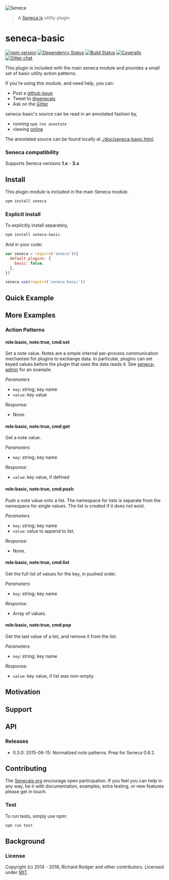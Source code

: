 ![Seneca](http://senecajs.org/files/assets/seneca-logo.png)

> A [Seneca.js][] utility plugin

# seneca-basic

[![npm version][npm-badge]][npm-url]
[![Dependency Status][david-badge]][david-url]
[![Build Status][travis-badge]][travis-url]
[![Coveralls][badgecoveralls]][coveralls]
[![Gitter chat][gitter-badge]][gitter-url]

This plugin is included with the main seneca module and provides a
small set of basic utility action patterns.

If you're using this module, and need help, you can:

- Post a [github issue](https://github.com/senecajs/seneca-basic/issues)
- Tweet to [@senecajs](http://twitter.com/senecajs)
- Ask on the [Gitter][gitter-url]

seneca-basic's source can be read in an annotated fashion by,

- running `npm run annotate`
- viewing [online](http://senecajs.github.io/seneca-basic/doc/basic.html)

The annotated source can be found locally at [./doc/seneca-basic.html](./doc/basic.html).

### Seneca compatibility

Supports Seneca versions **1.x** - **3.x**

## Install

This plugin module is included in the main Seneca module.

```sh
npm install seneca
```

### Explicit install

To explicitly install separately,

```sh
npm install seneca-basic
```

And in your code:

```js
var seneca = require('seneca')({
  default_plugins: {
    basic: false,
  },
})

seneca.use(require('seneca-basic'))
```

## Quick Example

## More Examples

### Action Patterns

#### role:basic, note:true, cmd:set

Set a note value. Notes are a simple internal per-process
communication mechanism for plugins to exchange data. In particular,
plugins can set keyed values before the plugin that uses the data
reads it. See [seneca-admin][seneca-admin] for an example.

_Parameters_

- `key`: string; key name
- `value`: key value

_Response:_

- None.

#### role:basic, note:true, cmd:get

Get a note value.

_Parameters_

- `key`: string; key name

_Response:_

- `value`: key value, if defined

#### role:basic, note:true, cmd:push

Push a note value onto a list. The namespace for lists is separate
from the namespace for single values. The list is created if it does not exist.

_Parameters_

- `key`: string; key name
- `value`: value to append to list.

_Response:_

- None.

#### role:basic, note:true, cmd:list

Get the full list of values for the key, in pushed order.

_Parameters_

- `key`: string; key name

_Response:_

- Array of values.

#### role:basic, note:true, cmd:pop

Get the last value of a list, and remove it from the list.

_Parameters_

- `key`: string; key name

_Response:_

- `value`: key value, if list was non-empty

## Motivation

## Support

## API

### Releases

- 0.3.0: 2015-06-15: Normalized _note_ patterns. Prep for Seneca 0.6.2.

## Contributing

The [Senecajs org][] encourage open participation. If you feel you can help in any way, be it with
documentation, examples, extra testing, or new features please get in touch.

### Test

To run tests, simply use npm:

```sh
npm run test
```

## Background

### License

Copyright (c) 2014 - 2016, Richard Rodger and other contributors.
Licensed under [MIT][].

[travis-badge]: https://travis-ci.org/senecajs/seneca-basic.svg?branch=master
[travis-url]: https://travis-ci.org/senecajs/seneca-basic
[gitter-badge]: https://badges.gitter.im/Join%20Chat.svg
[gitter-url]: https://gitter.im/senecajs/seneca
[npm-badge]: https://img.shields.io/npm/v/seneca-basic.svg
[npm-url]: https://npmjs.com/package/seneca-basic
[david-badge]: https://david-dm.org/senecajs/seneca-basic.svg
[david-url]: https://david-dm.org/senecajs/seneca-basic
[coveralls]: https://coveralls.io/github/senecajs/seneca-basic?branch=master
[badgecoveralls]: https://coveralls.io/repos/github/senecajs/seneca-basic/badge.svg?branch=master
[mit]: ./LICENSE
[senecajs org]: https://github.com/senecajs/
[seneca.js]: https://www.npmjs.com/package/seneca
[senecajs.org]: http://senecajs.org/
[github issue]: https://github.com/senecajs/seneca-basic/issues
[@senecajs]: http://twitter.com/senecajs
[seneca-admin]: https://github.com/senecajs/seneca-admin

